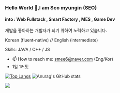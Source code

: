 ### Hello World 👋,I am Seo myungin (SEO)
#### into : Web Fullstack , Smart Factory , MES , Game Dev

개발을 좋아하는 개발자가 되기 위하여 노력하고 있습니다.

Korean (fluent-native) // English (intermediate)

Skills: JAVA / C++ / JS

- 📫 How to reach me: smee6@naver.com (Eng/Kor) 
- 1일 1커밋

[![Top Langs](https://github-readme-stats.vercel.app/api/top-langs/?username=smee6&layout=compact&theme=radical)](https://github.com/anuraghazra/github-readme-stats)
![Anurag's GitHub stats](https://github-readme-stats.vercel.app/api?username=smee6&show_icons=true&theme=radical)

<a href="http://instagram.com/seomyungin" target="_blank"><img src="https://img.shields.io/badge/seomyungin-000000?style=flat&logo=#E4405F&logoColor=ffffff"/></a>


